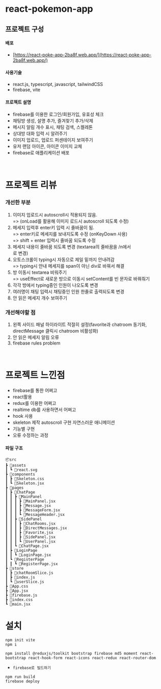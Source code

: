 # react-pokemon-app

## 프로젝트 구성

#### 배포

- [https://react-poke-app-2ba8f.web.app/](https://react-poke-app-2ba8f.web.app/)

#### 사용기술

- react.js, typescript, javascript, tailwindCSS
- firebase, vite

#### 프로젝트 설명

- firebase를 이용한 로그인/회원가입, 유효성 체크
- 채팅방 생성, 설명 추가, 즐겨찾기 추가/삭제
- 메시지 알림 개수 표시, 채팅 검색, 스켈레톤
- 상대방 대화 입력 시 알려주기
- 이미지 업로드, 업로드 퍼센테이지 보여주기
- 유저 랜덤 아이콘, 아이콘 이미지 교체
- firebase로 애플리케이션 배포

<br/>

# 프로젝트 리뷰

### 개선한 부분

1. 이미지 업로드시 autoscroll시 적용되지 않음.  
   => (onLoad를 활용해 이미지 로드시 autoscroll 되도록 수정)
2. 메세지 입력후 enter키 입력 시 줄바꿈이 됨.  
   => enter키로 메세지를 보내지도록 수정 (onKeyDown 사용)  
   => shift + enter 입력시 줄바꿈 되도록 수정
3. 메세지 내용이 줄바꿈 되도록 변경 (textarea의 줄바꿈을 /n에서 <br>로 변경)
4. 오토스크롤이 typing시 자동으로 제일 밑까지 안내려감  
   => typing시 안내 메세지를 span이 아닌 div로 바꿔서 해결
5. 방 이동시 textarea 비워주기  
   => useEffect로 새로운 방으로 이동시 setContent를 빈 문자로 바꿔줘기
6. 각각 방에서 typing중인 인원이 나오도록 변경
7. 여러명이 채팅 입력시 채팅중인 인원 한줄로 출력되도록 변경
8. 안 읽은 메세지 개수 보여주기

### 개선해야할 점

1. 왼쪽 사이드 패널 하이라이트 적절히 설정(favorite과 chatroom 동기화, directMessage 클릭시 chatroom 비활성화)
2. 안 읽은 메세지 알림 오류
3. firebase rules problem

<br/>

# 프로젝트 느낀점

- firebase를 통한 어쩌고
- react활용
- redux를 이용한 어쩌고
- realtime db를 사용하면서 어쩌고
- hook 사용
- skeleton 제작 autoscroll 구현 자연스러운 애니메이션
- 기능별 구현
- 오류 수정하는 과정

#### 파일 구조

```
📦src
┣ 📂assets
┃ ┗ 📜react.svg
┣ 📂components
┃ ┣ 📜Skeleton.css
┃ ┗ 📜Skeleton.jsx
┣ 📂pages
┃ ┣ 📂ChatPage
┃ ┃ ┣ 📂MainPanel
┃ ┃ ┃ ┣ 📜MainPanel.jsx
┃ ┃ ┃ ┣ 📜Message.jsx
┃ ┃ ┃ ┣ 📜MessageForm.jsx
┃ ┃ ┃ ┗ 📜MessageHeader.jsx
┃ ┃ ┣ 📂SidePanel
┃ ┃ ┃ ┣ 📜ChatRooms.jsx
┃ ┃ ┃ ┣ 📜DirectMessages.jsx
┃ ┃ ┃ ┣ 📜Favorite.jsx
┃ ┃ ┃ ┣ 📜SidePanel.jsx
┃ ┃ ┃ ┗ 📜UserPanel.jsx
┃ ┃ ┗ 📜ChatPage.jsx
┃ ┣ 📂LoginPage
┃ ┃ ┗ 📜LoginPage.jsx
┃ ┗ 📂RegisterPage
┃ ┃ ┗ 📜RegisterPage.jsx
┣ 📂store
┃ ┣ 📜chatRoomSlice.js
┃ ┣ 📜index.js
┃ ┗ 📜userSlice.js
┣ 📜App.css
┣ 📜App.jsx
┣ 📜firebase.js
┣ 📜index.css
┗ 📜main.jsx
```

# 설치

```
npm init vite
npm i
```

```
npm install @reduxjs/toolkit bootstrap firebase md5 moment react-bootstrap react-hook-form react-icons react-redux react-router-dom
```

- `firebase로 빌드하기`

```
npm run build
firebase deploy
```
